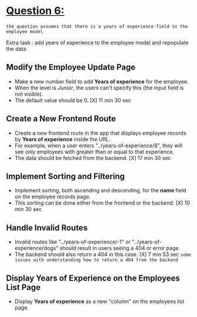 # [Question 6:](https://www.notion.so/Question-6)

`the question assumes that there is a years of experience field in the employee model`

Extra task : add years of experience to the employee model and repopulate the data 

## Modify the Employee Update Page

- Make a new number field to add **Years of experience** for the employee.
- When the level is *Junior*, the users can't specify this (the input field is not visible).
- The default value should be 0.
[X]
11 min 30 sec
## Create a New Frontend Route

- Create a new frontend route in the app that displays employee records by **Years of experience** inside the URL.
- For example, when a user enters "../years-of-experience/8", they will see only employees with greater than or equal to that experience.
- The data should be fetched from the backend.
[X]
17 min 30 sec
## Implement Sorting and Filtering

- Implement sorting, both ascending and descending, for the **name** field on the employee records page.
- This sorting can be done either from the frontend or the backend.
[X]
10 min 30 sec
## Handle Invalid Routes

- Invalid routes like "../years-of-experience/-1" or "../years-of-experience/dogs" should result in users seeing a 404 or error page.
- The backend should also return a 404 in this case.
[X]
7 min 53 sec
`some issues with understanding how to return a 404 from the backend`
## Display Years of Experience on the Employees List Page

- Display **Years of experience** as a new "column" on the employees list page.